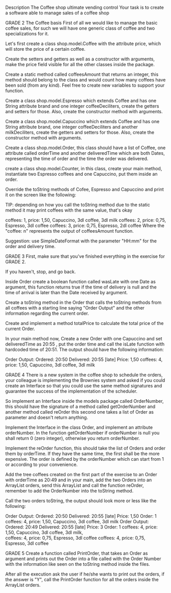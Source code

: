 Description
The Coffee shop ultimate vending control
Your task is to create a software able to manage sales of a coffee shop

GRADE 2
The Coffee basis
First of all we would like to manage the basic coffee sales, for such we will have one generic class of coffee and two specializations for it.

Let's first create a class shop.model.Coffee with the attribute price, which will store the price of a certain coffee.

Create the setters and getters as well as a constructor with arguments, make the price field visible for all the other classes inside the package.

Create a static method called coffeesAmount that returns an integer, this method should belong to the class and would count how many coffees have been sold (from any kind). Feel free to create new variables to support your function.

Create a class shop.model.Espresso which extends Coffee and has one String attribute brand and one integer coffeeDeciliters, create the getters and setters for those. Also, create the constructor method with arguments.

Create a class shop.model.Capuccino which extends Coffee and has one String attribute brand, one integer coffeeDeciliters and another milkDeciliters, create the getters and setters for those. Also, create the constructor method with arguments.

Create a class shop.model.Order, this class should have a list of Coffee, one attribute called orderTime and another deliveredTime which are both Dates, representing the time of order and the time the order was delivered.

create a class shop.model.Counter, in this class, create your main method, instantiate two Espresso coffees and one Capuccino, put them inside an order.

Override the toString methods of Cofee, Espresso and Capuccino and print it on the screen like the following:

TIP: depending on how you call the toString method due to the static method it may print coffees with the same value, that's okay

coffees: 1, price: 1,50, Capuccino, 3dl coffee, 3dl milk
coffees: 2, price: 0,75, Espresso, 3dl coffee
coffees: 3, price: 0,75, Espresso, 2dl coffee
Where the "coffee: n" represents the output of coffeesAmount function.

Suggestion: use SimpleDateFormat with the parameter "HH:mm" for the order and delivery time.

GRADE 3
First, make sure that you've finished everything in the exercise for GRADE 2.

If you haven't, stop, and go back.
 

Inside Order create a boolean function called wasLate with one Date as argument, this function returns true if the time of delivery is null and the time of arrival is later than the Date received by argument.

Create a toString method in the Order that calls the toString methods from all coffees with a starting line saying "Order Output" and the other information regarding the current order.

Create and implement a method totalPrice to calculate the total price of the current Order.

In your main method now, Create a new Order with one Capuccino and set deliveredTime as 20:55 , put the order time and call the isLate function with hardcoded time of 20:51. The output should have the following information:

Order Output:
Ordered: 20:50
Delivered: 20:55 [late]
Price: 1,50
coffees: 4,  price: 1,50, Capuccino, 3dl coffee, 3dl milk

GRADE 4
There is a new system in the coffee shop to schedule the orders, your colleague is implementing the Brownies system and asked if you could create an Interface so that you could use the same method signatures and guarantee the success of the implementation of the scheduler.

So implement an Interface inside the models package called OrderNumber, this should have the signature of a method called getOrderNumber and another method called reOrder this second one takes a list of Order as parameter and doesn't return anything.

Implement the Interface in the class Order, and implement an attribute orderNumber. In the function getOrderNumber if orderNumber is null you shall return 0 (zero integer), otherwise you return orderNumber.

Implement the reOrder function, this should take the list of Orders and order them by orderTime. If they have the same time, the first shall be the more expensive. The order is defined by the orderNumber which can start from 1 or according to your convenience.

Add the tree coffees created on the first part of the exercise to an Order with orderTime as 20:49 and in your main, add the two Orders into an ArrayList orders, send this ArrayList and call the function reOrder, remember to add the OrderNumber into the toString method.

Call the two orders toString, the output should look more or less like the following:

Order Output:
Ordered: 20:50
Delivered: 20:55 [late]
Price: 1,50
Order: 1
coffees: 4, price: 1,50, Capuccino, 3dl coffee, 3dl milk
Order Output:
Ordered: 20:49
Delivered: 20:55 [late]
Price: 3
Order: 1
coffees: 4, price: 1,50, Capuccino, 3dl coffee, 3dl milk,  
coffees: 4, price: 0,75, Espresso, 3dl coffee
coffees: 4, price: 0,75, Espresso, 3dl coffee

GRADE 5
Create a function called PrintOrder, that takes an Order as argument and prints out the Order into a file called with the Order Number with the information like seen on the toString method inside the files.

After all the execution ask the user if he/she wants to print out the orders, if the answer is "Y", call the PrintOrder function for all the orders inside the ArrayList orders.
